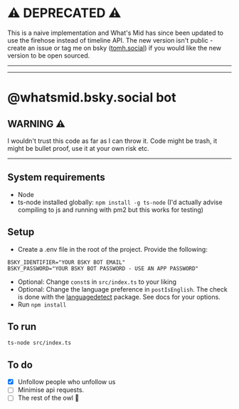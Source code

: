 # ⚠️ DEPRECATED ⚠️

This is a naive implementation and What's Mid has since been updated to use the firehose instead of timeline API. The new version isn't public - create an issue or tag me on bsky ([tomh.social](http://tomh.social)) if you would like the new version to be open sourced.

---
---

# @whatsmid.bsky.social bot

## WARNING ⚠️

I wouldn't trust this code as far as I can throw it. Code might be trash, it might be bullet proof, use it at your own risk etc.

---

## System requirements
- Node
- ts-node installed globally: `npm install -g ts-node` (I'd actually advise compiling to js and running with pm2 but this works for testing)

## Setup
- Create a .env file in the root of the project.  Provide the following:
```
BSKY_IDENTIFIER="YOUR BSKY BOT EMAIL"
BSKY_PASSWORD="YOUR BSKY BOT PASSWORD - USE AN APP PASSWORD"
```
- Optional: Change `const`s in `src/index.ts` to your liking
- Optional: Change the language preference in `postIsEnglish`. The check is done with the [languagedetect](https://github.com/FGRibreau/node-language-detect) package. See docs for your options.
- Run `npm install`

## To run


`ts-node src/index.ts`

## To do

- [X] Unfollow people who unfollow us
- [ ] Minimise api requests.
- [ ] The rest of the owl 🦉
